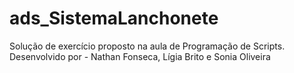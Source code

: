 # ads_SistemaLanchonete
 Solução de exercício proposto na aula de Programação de Scripts.
 Desenvolvido por - Nathan Fonseca, Lígia Brito e Sonia Oliveira
